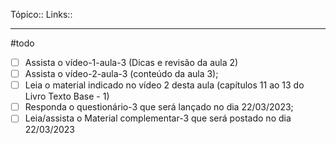 Tópico::
Links::

---
#todo 

- [ ] Assista o vídeo-1-aula-3 (Dicas e revisão da aula 2)
- [ ] Assista o vídeo-2-aula-3 (conteúdo da aula 3);
- [ ] Leia o material indicado no vídeo 2 desta aula (capítulos 11 ao 13 do Livro Texto Base - 1)
- [ ] Responda o questionário-3 que será lançado no dia 22/03/2023;
- [ ] Leia/assista o Material complementar-3 que será postado no dia 22/03/2023